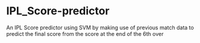 # IPL_Score-predictor

An IPL Score predictor using SVM by making use of previous match data to predict the final score from the score at the end of the 6th over
